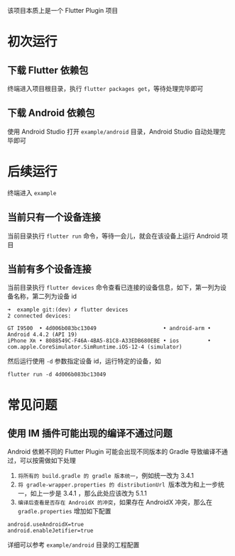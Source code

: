 该项目本质上是一个 Flutter Plugin 项目

# 初次运行

## 下载 Flutter 依赖包

终端进入项目根目录，执行 `flutter packages get`，等待处理完毕即可

## 下载 Android 依赖包

使用 Android Studio 打开 `example/android` 目录，Android Studio 自动处理完毕即可


# 后续运行

终端进入 `example` 

## 当前只有一个设备连接

当前目录执行 `flutter run` 命令，等待一会儿，就会在该设备上运行 Android 项目


## 当前有多个设备连接

当前目录执行 `flutter devices` 命令查看已连接的设备信息，如下，第一列为设备名称，第二列为设备 id

```
➜  example git:(dev) ✗ flutter devices
2 connected devices:

GT I9500  • 4d006b083bc13049                     • android-arm • Android 4.4.2 (API 19)
iPhone Xʀ • 8088549C-F46A-4BA5-81C8-A33EDB680EBE • ios         • com.apple.CoreSimulator.SimRuntime.iOS-12-4 (simulator)
```

然后运行使用 `-d` 参数指定设备 id，运行特定的设备，如

`
flutter run -d 4d006b083bc13049
`


# 常见问题
## 使用 IM 插件可能出现的编译不通过问题

Android 依赖不同的 Flutter Plugin 可能会出现不同版本的 Gradle 导致编译不通过，可以按需做如下处理

1. `将所有的 build.gradle 的 gradle 版本统一`，例如统一改为 3.4.1
2. `将 gradle-wrapper.properties 的 distributionUrl `版本改为和上一步统一，如上一步是 3.4.1 ，那么此处应该改为 5.1.1
3. `编译后查看是否存在 AndroidX 的冲突`，如果存在 AndroidX 冲突，那么在 `gradle.properties` 增加如下配置

```
android.useAndroidX=true
android.enableJetifier=true
```

详细可以参考 `example/android` 目录的工程配置